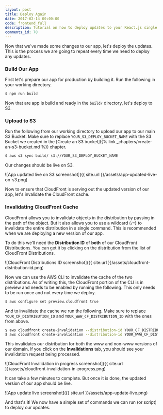 ```yaml
---
layout: post
title: Deploy Again
date: 2017-02-14 00:00:00
code: frontend_full
description: Tutorial on how to deploy updates to your React.js single page application on AWS S3 and invalidating the CloudFront edge cache using the AWS CLI.
comments_id: 70
---
```


Now that we've made some changes to our app, let's deploy the updates. This is the process we are going to repeat every time we need to deploy any updates.

### Build Our App

First let's prepare our app for production by building it. Run the following in your working directory.

``` bash
$ npm run build
```

Now that are app is build and ready in the `build/` directory, let's deploy to S3.

### Upload to S3

Run the following from our working directory to upload our app to our main S3 Bucket. Make sure to replace `YOUR_S3_DEPLOY_BUCKET_NAME` with the S3 Bucket we created in the [Create an S3 bucket]({% link _chapters/create-an-s3-bucket.md %}) chapter.

``` bash
$ aws s3 sync build/ s3://YOUR_S3_DEPLOY_BUCKET_NAME
```

Our changes should be live on S3.

![App updated live on S3 screenshot]({{ site.url }}/assets/app-updated-live-on-s3.png)

Now to ensure that CloudFront is serving out the updated version of our app, let's invalidate the CloudFront cache.

### Invalidating CloudFront Cache

CloudFront allows you to invalidate objects in the distribution by passing in the path of the object. But it also allows you to use a wildcard (`/*`) to invalidate the entire distribution in a single command. This is recommended when we are deploying a new version of our app.

To do this we'll need the **Distribution ID** of **both** of our CloudFront Distributions. You can get it by clicking on the distribution from the list of CloudFront Distributions.

![CloudFront Distributions ID screenshot]({{ site.url }}/assets/cloudfront-distribution-id.png)

Now we can use the AWS CLI to invalidate the cache of the two distributions. As of writing this, the CloudFront portion of the CLI is in preview and needs to be enabled by running the following. This only needs to be run once and not every time we deploy.

``` bash
$ aws configure set preview.cloudfront true
```

And to invalidate the cache we run the following. Make sure to replace `YOUR_CF_DISTRIBUTION_ID` and `YOUR_WWW_CF_DISTRIBUTION_ID` with the ones from above.

``` bash
$ aws cloudfront create-invalidation --distribution-id YOUR_CF_DISTRIBUTION_ID --paths "/*"
$ aws cloudfront create-invalidation --distribution-id YOUR_WWW_CF_DISTRIBUTION_ID --paths "/*"
```

This invalidates our distribution for both the www and non-www versions of our domain. If you click on the **Invalidations** tab, you should see your invalidation request being processed.

![CloudFront Invalidation in progress screenshot]({{ site.url }}/assets/cloudfront-invalidation-in-progress.png)

It can take a few minutes to complete. But once it is done, the updated version of our app should be live.

![App update live screenshot]({{ site.url }}/assets/app-update-live.png)

And that's it! We now have a simple set of commands we can run (or script) to deploy our updates.
